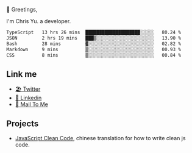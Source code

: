 👋 Greetings, 

I'm Chris Yu. a developer. 


<!--START_SECTION:waka-->

```txt
TypeScript   13 hrs 26 mins  ████████████████████░░░░░   80.24 %
JSON         2 hrs 19 mins   ███▒░░░░░░░░░░░░░░░░░░░░░   13.90 %
Bash         28 mins         ▓░░░░░░░░░░░░░░░░░░░░░░░░   02.82 %
Markdown     9 mins          ▒░░░░░░░░░░░░░░░░░░░░░░░░   00.93 %
CSS          8 mins          ▒░░░░░░░░░░░░░░░░░░░░░░░░   00.84 %
```

<!--END_SECTION:waka-->

## Link me

- [🏖️ Twitter](https://twitter.com/yuetong3yu)
- [🧳 Linkedin](https://www.linkedin.com/in/yuetong3yu)
- [📧 Mail To Me](mailto:yuetong3yu@gmail.com)


## Projects 

- [JavaScript Clean Code](https://js-clean-code-cn.vercel.app/), chinese translation for how to write clean js code.
